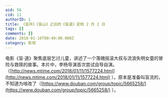 ```yaml
---
aid: 56
cid: 11
authorID: 1
title: 《盲井》《盲山》之后的《盲道》定档 2 月 2 日
tags: []
comments: []
date: 2018-01-16T00:49:00.000Z
category: 影视
---
```


电影《盲·道》聚焦底层乞讨儿童，讲述了一个落魄摇滚大叔与流浪失明女童的冒险与救赎的故事。本片中，李杨导演首次尝试自导自演。（[http://news.mtime.com/2018/01/11/1577224.html](http://news.mtime.com/2018/01/11/1577224.html) ）。原本是准备叫盲流的，不知道为啥改了（[https://www.douban.com/group/topic/5665258/](https://www.douban.com/group/topic/5665258/) ）。
